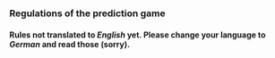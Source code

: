 ### Regulations of the prediction game

#### Rules not translated to *English* yet. Please change your language to *German* and read those (sorry).
